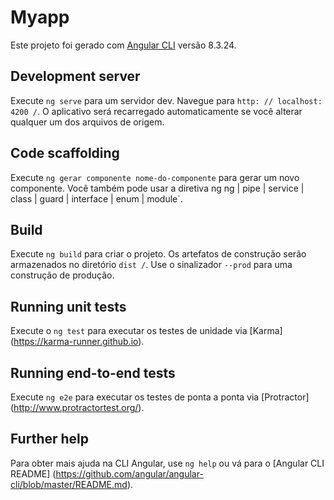 # Myapp

Este projeto foi gerado com [Angular CLI](https://github.com/angular/angular-cli) versão 8.3.24.

## Development server

Execute `ng serve` para um servidor dev. Navegue para `http: // localhost: 4200 /`. O aplicativo será recarregado automaticamente se você alterar qualquer um dos arquivos de origem.

## Code scaffolding

Execute `ng gerar componente nome-do-componente` para gerar um novo componente. Você também pode usar a diretiva ng ng | pipe | service | class | guard | interface | enum | module`.

## Build

Execute `ng build` para criar o projeto. Os artefatos de construção serão armazenados no diretório `dist /`. Use o sinalizador `--prod` para uma construção de produção.

## Running unit tests

Execute o `ng test` para executar os testes de unidade via [Karma] (https://karma-runner.github.io).

## Running end-to-end tests

Execute `ng e2e` para executar os testes de ponta a ponta via [Protractor] (http://www.protractortest.org/).

## Further help

Para obter mais ajuda na CLI Angular, use `ng help` ou vá para o [Angular CLI README] (https://github.com/angular/angular-cli/blob/master/README.md).
